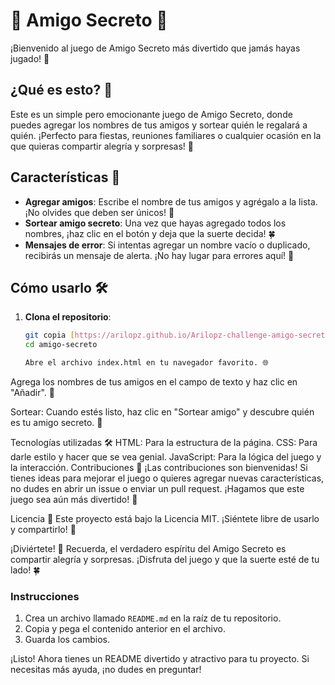 # 🎉 Amigo Secreto 🎉

¡Bienvenido al juego de Amigo Secreto más divertido que jamás hayas jugado! 🎁

## ¿Qué es esto? 🤔

Este es un simple pero emocionante juego de Amigo Secreto, donde puedes agregar los nombres de tus amigos y sortear quién le regalará a quién. ¡Perfecto para fiestas, reuniones familiares o cualquier ocasión en la que quieras compartir alegría y sorpresas! 🎊

## Características 🚀

- **Agregar amigos**: Escribe el nombre de tus amigos y agrégalo a la lista. ¡No olvides que deben ser únicos! 📝
- **Sortear amigo secreto**: Una vez que hayas agregado todos los nombres, ¡haz clic en el botón y deja que la suerte decida! 🍀
- **Mensajes de error**: Si intentas agregar un nombre vacío o duplicado, recibirás un mensaje de alerta. ¡No hay lugar para errores aquí! 🚫

## Cómo usarlo 🛠️

1. **Clona el repositorio**:
   ```bash
   git copia [https://arilopz.github.io/Arilopz-challenge-amigo-secreto_esp-main/]
   cd amigo-secreto

   Abre el archivo index.html en tu navegador favorito. 🌐

Agrega los nombres de tus amigos en el campo de texto y haz clic en "Añadir". 👫

Sortear: Cuando estés listo, haz clic en "Sortear amigo" y descubre quién es tu amigo secreto. 🎉

Tecnologías utilizadas 🛠️
HTML: Para la estructura de la página.
CSS: Para darle estilo y hacer que se vea genial.
JavaScript: Para la lógica del juego y la interacción.
Contribuciones 🤝
¡Las contribuciones son bienvenidas! Si tienes ideas para mejorar el juego o quieres agregar nuevas características, no dudes en abrir un issue o enviar un pull request. ¡Hagamos que este juego sea aún más divertido! 🎈

Licencia 📄
Este proyecto está bajo la Licencia MIT. ¡Siéntete libre de usarlo y compartirlo! 🎉

¡Diviértete! 🎊
Recuerda, el verdadero espíritu del Amigo Secreto es compartir alegría y sorpresas. ¡Disfruta del juego y que la suerte esté de tu lado! 🍀


### Instrucciones

1. Crea un archivo llamado `README.md` en la raíz de tu repositorio.
2. Copia y pega el contenido anterior en el archivo.
3. Guarda los cambios.

¡Listo! Ahora tienes un README divertido y atractivo para tu proyecto. Si necesitas más ayuda, ¡no dudes en preguntar!
